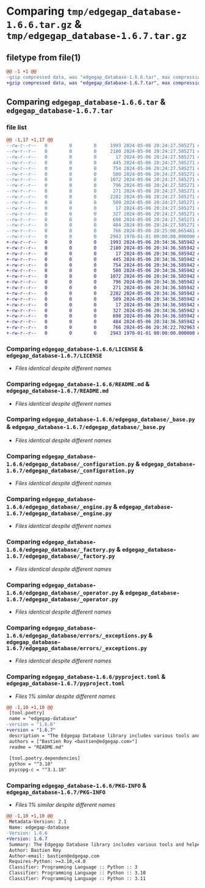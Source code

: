 # Comparing `tmp/edgegap_database-1.6.6.tar.gz` & `tmp/edgegap_database-1.6.7.tar.gz`

## filetype from file(1)

```diff
@@ -1 +1 @@
-gzip compressed data, was "edgegap_database-1.6.6.tar", max compression
+gzip compressed data, was "edgegap_database-1.6.7.tar", max compression
```

## Comparing `edgegap_database-1.6.6.tar` & `edgegap_database-1.6.7.tar`

### file list

```diff
@@ -1,17 +1,17 @@
--rw-r--r--   0        0        0     1993 2024-05-06 20:24:27.585271 edgegap_database-1.6.6/LICENSE
--rw-r--r--   0        0        0     2180 2024-05-06 20:24:27.585271 edgegap_database-1.6.6/README.md
--rw-r--r--   0        0        0       17 2024-05-06 20:24:27.585271 edgegap_database-1.6.6/edgegap_database/BUILD
--rw-r--r--   0        0        0      445 2024-05-06 20:24:27.585271 edgegap_database-1.6.6/edgegap_database/__init__.py
--rw-r--r--   0        0        0      754 2024-05-06 20:24:27.585271 edgegap_database-1.6.6/edgegap_database/_base.py
--rw-r--r--   0        0        0      580 2024-05-06 20:24:27.585271 edgegap_database-1.6.6/edgegap_database/_configuration.py
--rw-r--r--   0        0        0     1072 2024-05-06 20:24:27.585271 edgegap_database-1.6.6/edgegap_database/_engine.py
--rw-r--r--   0        0        0      796 2024-05-06 20:24:27.585271 edgegap_database-1.6.6/edgegap_database/_factory.py
--rw-r--r--   0        0        0      271 2024-05-06 20:24:27.585271 edgegap_database-1.6.6/edgegap_database/_model.py
--rw-r--r--   0        0        0     2282 2024-05-06 20:24:27.585271 edgegap_database-1.6.6/edgegap_database/_operator.py
--rw-r--r--   0        0        0      509 2024-05-06 20:24:27.585271 edgegap_database-1.6.6/edgegap_database/_session.py
--rw-r--r--   0        0        0       17 2024-05-06 20:24:27.585271 edgegap_database-1.6.6/edgegap_database/errors/BUILD
--rw-r--r--   0        0        0      327 2024-05-06 20:24:27.585271 edgegap_database-1.6.6/edgegap_database/errors/__init__.py
--rw-r--r--   0        0        0      698 2024-05-06 20:24:27.585271 edgegap_database-1.6.6/edgegap_database/errors/_exceptions.py
--rw-r--r--   0        0        0      484 2024-05-06 20:24:27.585271 edgegap_database-1.6.6/edgegap_database/errors/_factory.py
--rw-r--r--   0        0        0      766 2024-05-06 20:25:00.665461 edgegap_database-1.6.6/pyproject.toml
--rw-r--r--   0        0        0     2943 1970-01-01 00:00:00.000000 edgegap_database-1.6.6/PKG-INFO
+-rw-r--r--   0        0        0     1993 2024-05-06 20:34:36.585942 edgegap_database-1.6.7/LICENSE
+-rw-r--r--   0        0        0     2180 2024-05-06 20:34:36.585942 edgegap_database-1.6.7/README.md
+-rw-r--r--   0        0        0       17 2024-05-06 20:34:36.585942 edgegap_database-1.6.7/edgegap_database/BUILD
+-rw-r--r--   0        0        0      445 2024-05-06 20:34:36.585942 edgegap_database-1.6.7/edgegap_database/__init__.py
+-rw-r--r--   0        0        0      754 2024-05-06 20:34:36.585942 edgegap_database-1.6.7/edgegap_database/_base.py
+-rw-r--r--   0        0        0      580 2024-05-06 20:34:36.585942 edgegap_database-1.6.7/edgegap_database/_configuration.py
+-rw-r--r--   0        0        0     1072 2024-05-06 20:34:36.585942 edgegap_database-1.6.7/edgegap_database/_engine.py
+-rw-r--r--   0        0        0      796 2024-05-06 20:34:36.585942 edgegap_database-1.6.7/edgegap_database/_factory.py
+-rw-r--r--   0        0        0      271 2024-05-06 20:34:36.585942 edgegap_database-1.6.7/edgegap_database/_model.py
+-rw-r--r--   0        0        0     2282 2024-05-06 20:34:36.585942 edgegap_database-1.6.7/edgegap_database/_operator.py
+-rw-r--r--   0        0        0      509 2024-05-06 20:34:36.585942 edgegap_database-1.6.7/edgegap_database/_session.py
+-rw-r--r--   0        0        0       17 2024-05-06 20:34:36.585942 edgegap_database-1.6.7/edgegap_database/errors/BUILD
+-rw-r--r--   0        0        0      327 2024-05-06 20:34:36.585942 edgegap_database-1.6.7/edgegap_database/errors/__init__.py
+-rw-r--r--   0        0        0      698 2024-05-06 20:34:36.585942 edgegap_database-1.6.7/edgegap_database/errors/_exceptions.py
+-rw-r--r--   0        0        0      484 2024-05-06 20:34:36.585942 edgegap_database-1.6.7/edgegap_database/errors/_factory.py
+-rw-r--r--   0        0        0      766 2024-05-06 20:36:22.702963 edgegap_database-1.6.7/pyproject.toml
+-rw-r--r--   0        0        0     2943 1970-01-01 00:00:00.000000 edgegap_database-1.6.7/PKG-INFO
```

### Comparing `edgegap_database-1.6.6/LICENSE` & `edgegap_database-1.6.7/LICENSE`

 * *Files identical despite different names*

### Comparing `edgegap_database-1.6.6/README.md` & `edgegap_database-1.6.7/README.md`

 * *Files identical despite different names*

### Comparing `edgegap_database-1.6.6/edgegap_database/_base.py` & `edgegap_database-1.6.7/edgegap_database/_base.py`

 * *Files identical despite different names*

### Comparing `edgegap_database-1.6.6/edgegap_database/_configuration.py` & `edgegap_database-1.6.7/edgegap_database/_configuration.py`

 * *Files identical despite different names*

### Comparing `edgegap_database-1.6.6/edgegap_database/_engine.py` & `edgegap_database-1.6.7/edgegap_database/_engine.py`

 * *Files identical despite different names*

### Comparing `edgegap_database-1.6.6/edgegap_database/_factory.py` & `edgegap_database-1.6.7/edgegap_database/_factory.py`

 * *Files identical despite different names*

### Comparing `edgegap_database-1.6.6/edgegap_database/_operator.py` & `edgegap_database-1.6.7/edgegap_database/_operator.py`

 * *Files identical despite different names*

### Comparing `edgegap_database-1.6.6/edgegap_database/errors/_exceptions.py` & `edgegap_database-1.6.7/edgegap_database/errors/_exceptions.py`

 * *Files identical despite different names*

### Comparing `edgegap_database-1.6.6/pyproject.toml` & `edgegap_database-1.6.7/pyproject.toml`

 * *Files 1% similar despite different names*

```diff
@@ -1,10 +1,10 @@
 [tool.poetry]
 name = "edgegap-database"
-version = "1.6.6"
+version = "1.6.7"
 description = "The Edgegap Database library includes various tools and helpers for interacting with Database and Migrations. It is designed for use within the Edgegap organization."
 authors = ["Bastien Roy <bastien@edgegap.com>"]
 readme = "README.md"
 
 [tool.poetry.dependencies]
 python = "^3.10"
 psycopg-c = "^3.1.18"
```

### Comparing `edgegap_database-1.6.6/PKG-INFO` & `edgegap_database-1.6.7/PKG-INFO`

 * *Files 1% similar despite different names*

```diff
@@ -1,10 +1,10 @@
 Metadata-Version: 2.1
 Name: edgegap-database
-Version: 1.6.6
+Version: 1.6.7
 Summary: The Edgegap Database library includes various tools and helpers for interacting with Database and Migrations. It is designed for use within the Edgegap organization.
 Author: Bastien Roy
 Author-email: bastien@edgegap.com
 Requires-Python: >=3.10,<4.0
 Classifier: Programming Language :: Python :: 3
 Classifier: Programming Language :: Python :: 3.10
 Classifier: Programming Language :: Python :: 3.11
```


